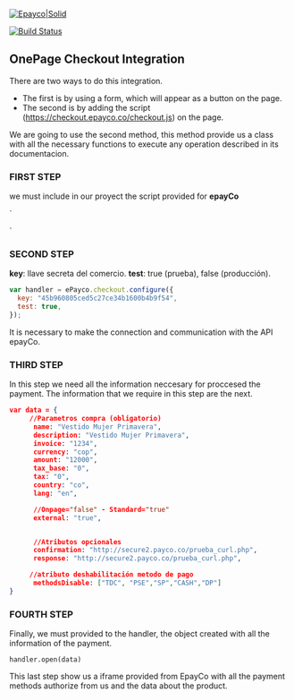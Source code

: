 [![Epayco|Solid](https://www.drupal.org/files/styles/grid-3-2x/public/project-images/ePayco-logo.png?itok=qL-YPvxw)](https://docs.epayco.co/payments/checkout)

[![Build Status](https://travis-ci.org/joemccann/dillinger.svg?branch=master)](https://travis-ci.org/joemccann/dillinger)

## OnePage Checkout Integration

There are two ways to do this integration.

- The first is by using a form, which will appear as a button on the page.
- The second is by adding the script (https://checkout.epayco.co/checkout.js) on the page.

We are going to use the second method, this method provide us a class with all the necessary functions to execute any operation described in its documentacion.

### FIRST STEP

we must include in our proyect the script provided for **epayCo**

`

<script type="text/javascript" src="https://checkout.epayco.co/checkout.js"> </script>

`

### SECOND STEP

**key**: llave secreta del comercio.
**test**: true (prueba), false (producción).

```js
var handler = ePayco.checkout.configure({
  key: "45b960805ced5c27ce34b1600b4b9f54",
  test: true,
});
```

It is necessary to make the connection and communication with the API epayCo.

### THIRD STEP

In this step we need all the information neccesary for proccesed the payment.
The information that we require in this step are the next.

```json
var data = {
     //Parametros compra (obligatorio)
      name: "Vestido Mujer Primavera",
      description: "Vestido Mujer Primavera",
      invoice: "1234",
      currency: "cop",
      amount: "12000",
      tax_base: "0",
      tax: "0",
      country: "co",
      lang: "en",

      //Onpage="false" - Standard="true"
      external: "true",


      //Atributos opcionales
      confirmation: "http://secure2.payco.co/prueba_curl.php",
      response: "http://secure2.payco.co/prueba_curl.php",

     //atributo deshabilitación metodo de pago
      methodsDisable: ["TDC", "PSE","SP","CASH","DP"]
}
```

### FOURTH STEP

Finally, we must provided to the handler, the object created with all the information of the payment.

```
handler.open(data)
```

This last step show us a iframe provided from EpayCo with all the payment methods authorize from us and the data about the product.
